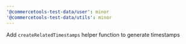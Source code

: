 ```yaml
---
'@commercetools-test-data/user': minor
'@commercetools-test-data/utils': minor
---
```


Add `createRelatedTimestamps` helper function to generate timestamps
